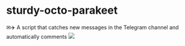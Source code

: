 # sturdy-octo-parakeet
✉✈️ A script that catches new messages in the Telegram channel and automatically comments
![](https://img.shields.io/badge/Telethon-v1.24.0-%230088cc)
